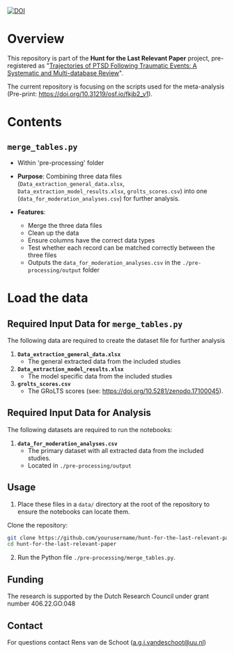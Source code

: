 [![DOI](https://zenodo.org/badge/1054345057.svg)](https://doi.org/10.5281/zenodo.17098304)

# Overview

This repository is part of the **Hunt for the Last Relevant Paper** project,
pre-registered  as "[Trajectories of PTSD Following Traumatic Events: A Systematic and Multi-database Review](https://www.crd.york.ac.uk/prospero/display_record.php?RecordID=494027)".

The current repository is focusing on the scripts used for the meta-analysis (Pre-print: https://doi.org/10.31219/osf.io/fkjb2_v1).

# Contents

## `merge_tables.py`

- Within 'pre-processing' folder

- **Purpose**: Combining three data files (`Data_extraction_general_data.xlsx`, `Data_extraction_model_results.xlsx`, `grolts_scores.csv`) into one (`data_for_moderation_analyses.csv`) for further analysis.

- **Features**:
   - Merge the three data files
   - Clean up the data
   - Ensure columns have the correct data types
   - Test whether each record can be matched correctly between the three files
   - Outputs the `data_for_moderation_analyses.csv` in the `./pre-processing/output` folder

# Load the data

## Required Input Data for `merge_tables.py`

The following data are required to create the dataset file for further analysis

1. **`Data_extraction_general_data.xlsx`**
   - The general extracted data from the included studies
2. **`Data_extraction_model_results.xlsx`**
   - The model specific data from the included studies
3. **`grolts_scores.csv`**
   - The GRoLTS scores (see: https://doi.org/10.5281/zenodo.17100045).

## Required Input Data for Analysis

The following datasets are required to run the notebooks:

1. **`data_for_moderation_analyses.csv`**
   - The primary dataset with all extracted data from the included studies.
   - Located in `./pre-processing/output`

## Usage

1. Place these files in a `data/` directory at the root of the repository to ensure the notebooks can locate them.

Clone the repository:
   ```bash
   git clone https://github.com/yourusername/hunt-for-the-last-relevant-paper.git
   cd hunt-for-the-last-relevant-paper
   ```

2. Run the Python file `./pre-processing/merge_tables.py`.

## Funding 
The research is supported by the Dutch Research Council under grant number 406.22.GO.048

## Contact
For questions contact Rens van de Schoot (a.g.j.vandeschoot@uu.nl) 

